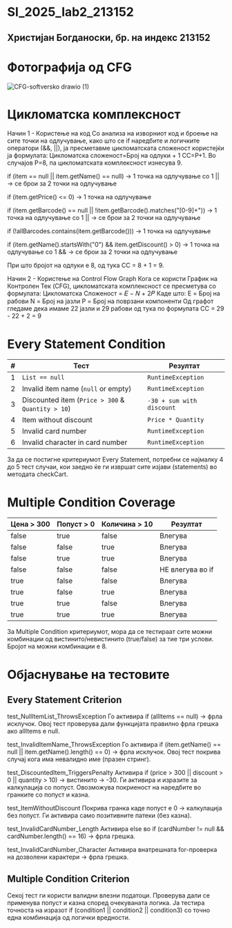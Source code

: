 # SI_2025_lab2_213152
## Христијан Богданоски, бр. на индекс 213152
# Фотографија од CFG
![CFG-softversko drawio (1)](https://github.com/user-attachments/assets/4bc7de85-1b0b-4331-a07e-53ab63d8c971)

# Цикломатска комплексност

Начин 1 - Користење на код
Со анализа на изворниот код и броење на сите точки на одлучување, како што се if наредбите и логичките оператори (&&, ||), ја пресметавме цикломатската сложеност користејќи ја формулата:
Цикломатска сложеност=Број на одлуки + 1
CC=P+1. Во случајoв P=8, па цикломатската комплексност изнесува 9.

if (item == null || item.getName() == null) → 1 точка на одлучување со 1 || → се брои за 2 точки на одлучување

if (item.getPrice() <= 0) → 1 точка на одлучување

if (item.getBarcode() == null || !item.getBarcode().matches("[0-9]+")) → 1 точка на одлучување со 1 || → се брои за 2 точки на одлучување

if (!allBarcodes.contains(item.getBarcode())) → 1 точка на одлучување

if (item.getName().startsWith("0") && item.getDiscount() > 0) → 1 точка на одлучување со 1 && → се брои за 2 точки на одлучување

При што бројот на одлуки е 8, од тука CC = 8 + 1 = 9.

Начин 2 - Користење на Control Flow Graph
Кога се користи График на Контролен Тек (CFG), цикломатската комплексност се пресметува со формулата:
Цикломатска Сложеност = 𝐸 − 𝑁 + 2𝑃
Каде што:
E = Број на рабови
N = Број на јазли
P = Број на поврзани компоненти 
Од графот гледаме дека имаме 22 јазли и 29 рабови
од тука по формулата CC = 29 - 22 + 2 = 9

# Every Statement Condition

|  # | Тест                                              |  Резултат                 | 
| -: | ------------------------------------------------- | ------------------------- | 
|  1 | `List == null`                                    | `RuntimeException`        | 
|  2 | Invalid item name (`null` or empty)               | `RuntimeException`        | 
|  3 | Discounted item (`Price > 300` & `Quantity > 10`) | `-30 + sum with discount` | 
|  4 | Item without discount                             | `Price * Quantity`        | 
|  5 | Invalid card number                               | `RuntimeException`        | 
|  6 | Invalid character in card number                  | `RuntimeException`        | 

За да се постигне критериумот Every Statement, потребни се најмалку 4 до 5 тест случаи, кои заедно ќе ги извршат сите изјави (statements) во методата checkCart.
# Multiple Condition Coverage

| Цена > 300 | Попуст > 0 | Количина > 10 | Резултат                       |
| ---------- | ---------- | ------------- | ------------------------------ |  
| false      | true       | false         |   Влегува                      |  
| false      | false      | true          | 	Влегува                      |
| false      | true       | true          | 	Влегува                      |  
| false      | false      | false         | 	НЕ влегува во if             |  
| true       | false      | false         | 	Влегува                      |  
| true       | false      | true          | 	Влегува                      |  
| true       | true       | false         | 	Влегува                      |  
| true       | true       | true          | 	Влегува                      |

За Multiple Condition критериумот, мора да се тестираат сите можни комбинации од вистинито/невистинито (true/false) за тие три услови.
Бројот на можни комбинации е 8.


# Објаснување на тестовите
## Every Statement Criterion

test_NullItemList_ThrowsException
Го активира if (allItems == null) → фрла исклучок. Овој тест проверува дали функцијата правилно фрла грешка ако allItems е null.

test_InvalidItemName_ThrowsException
Го активира if (item.getName() == null || item.getName().length() == 0) → фрла исклучок.
Овој тест покрива случај кога има невалидно име (празен стринг).

test_DiscountedItem_TriggersPenalty
Активира if (price > 300 || discount > 0 || quantity > 10) → вистинито → -30.
Ги активира и изразите за калкулација со попуст.
Овозможува покриеност на наредбите во гранките со попуст и казна.

test_ItemWithoutDiscount
Покрива гранка каде попуст е 0 → калкулација без попуст.
Ги активира само позитивните патеки (без казна).

test_InvalidCardNumber_Length
Активира else во if (cardNumber != null && cardNumber.length() == 16) → фрла грешка.

test_InvalidCardNumber_Character
Активира внатрешната for-проверка на дозволени карактери → фрла грешка.

## Multiple Condition Criterion
Секој тест ги користи валидни влезни податоци.
Проверува дали се применува попуст и казна според очекуваната логика.
Ја тестира точноста на изразот if (condition1 || condition2 || condition3) со точно една комбинација од логички вредности.
